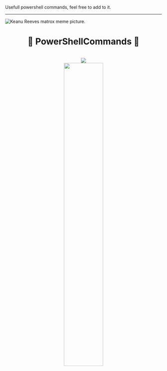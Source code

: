 Usefull powershell commands, feel free to add to it. 

________________________________________________________________________________________________________________________________________________________________________________________________________________________________




![Keanu Reeves matrox meme picture.](https://windowsbigot.files.wordpress.com/2015/04/matrixpowershell.jpg?w=1000&h=)

<div align="center">

# 📃 PowerShellCommands 📃

<br>

<div align="center">
  <picture>
  <!-- TODO I couldn't figure out how to properly add local links in place of these images. These should be fixed later.!-->
    <img src="[https://user-images.githubusercontent.com/65187002/172940773-7ef23b63-3356-4634-9e52-34f2676e2854.png](https://windowsbigot.files.wordpress.com/2015/04/matrixpowershell.jpg?w=1000&h=)">
  </picture><br>
  <picture>
    <source media="(prefers-color-scheme: light)" srcset="https://user-images.githubusercontent.com/65187002/172941127-4061fac1-736b-4c24-b7ea-c210b3578cc5.png">
    <img width="50%" src="https://user-images.githubusercontent.com/65187002/172941149-31258408-bfc3-496a-8a58-e34794b21813.png">
  </picture>
</div>

<br>
